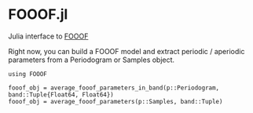 # FOOOF.jl
Julia interface to [FOOOF](https://github.com/fooof-tools/fooof)

Right now, you can build a FOOOF model and extract periodic / aperiodic parameters from a Periodogram or Samples object.

```
using FOOOF

fooof_obj = average_fooof_parameters_in_band(p::Periodogram, band::Tuple{Float64, Float64})
fooof_obj = average_fooof_parameters(p::Samples, band::Tuple)

